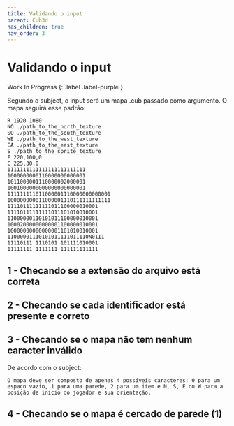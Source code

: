 ```yaml
---
title: Validando o input
parent: Cub3d
has_children: true
nav_order: 3
---
```


# Validando o input

Work In Progress
{: .label .label-purple }

Segundo o subject, o input será um mapa .cub passado como argumento. O mapa seguirá esse padrão:

```
R 1920 1080
NO ./path_to_the_north_texture
SO ./path_to_the_south_texture
WE ./path_to_the_west_texture
EA ./path_to_the_east_texture
S ./path_to_the_sprite_texture
F 220,100,0
C 225,30,0
1111111111111111111111111
1000000000110000000000001
1011000001110000002000001
1001000000000000000000001
111111111011000001110000000000001
100000000011000001110111111111111
11110111111111011100000010001
11110111111111011101010010001
11000000110101011100000010001
10002000000000001100000010001
10000000000000001101010010001
11000001110101011111011110N0111
11110111 1110101 101111010001
11111111 1111111 111111111111
```

## 1 - Checando se a extensão do arquivo está correta

## 2 - Checando se cada identificador está presente e correto

## 3 - Checando se o mapa não tem nenhum caracter inválido

De acordo com o subject:

```
O mapa deve ser composto de apenas 4 possíveis caracteres: 0 para um espaço vazio, 1 para uma parede, 2 para um item e N, S, E ou W para a posição de inicio do jogador e sua orientação.
```

## 4 - Checando se o mapa é cercado de parede (1)

